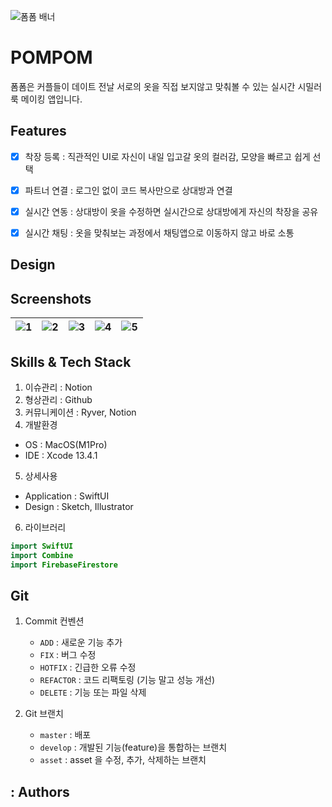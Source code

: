 ![폼폼 배너](https://user-images.githubusercontent.com/89325126/174489978-e420790d-22aa-4a73-9321-2413d4ddc27d.jpg)



# POMPOM

폼폼은 커플들이 데이트 전날 서로의 옷을 직접 보지않고 맞춰볼 수 있는 실시간 시밀러룩 메이킹 앱입니다.

## Features

- [x] 착장 등록 : 직관적인 UI로 자신이 내일 입고갈 옷의 컬러감, 모양을 빠르고 쉽게 선택
- [x] 파트너 연결 : 로그인 없이 코드 복사만으로 상대방과 연결
- [x] 실시간 연동 : 상대방이 옷을 수정하면 실시간으로 상대방에게 자신의 착장을 공유
- [x] 실시간 채팅 : 옷을 맞춰보는 과정에서 채팅앱으로 이동하지 않고 바로 소통


## Design




## Screenshots

|![1](https://user-images.githubusercontent.com/40821203/201463435-f30ab5a3-6fb2-4fe9-ac7f-33176d70998b.jpeg)|![2](https://user-images.githubusercontent.com/40821203/201463440-20de9727-8ae8-4be8-9483-5421a742bd29.jpeg)|![3](https://user-images.githubusercontent.com/40821203/201463448-a7683949-a651-47ba-ae35-b15f004e1f35.jpg)|![4](https://user-images.githubusercontent.com/40821203/201463453-87b3998d-f637-4303-b4cd-eab3f48d6681.jpg)|![5](https://user-images.githubusercontent.com/40821203/201463459-f338c596-68e3-4e36-855f-282cf6115a8d.jpg)|
|-|-|-|-|-|





## Skills & Tech Stack
1. 이슈관리 : Notion
2. 형상관리 : Github
3. 커뮤니케이션 : Ryver, Notion
4. 개발환경
- OS : MacOS(M1Pro)
- IDE : Xcode 13.4.1
5. 상세사용
- Application : SwiftUI
- Design : Sketch, Illustrator<br>
6. 라이브러리
```swift
import SwiftUI
import Combine
import FirebaseFirestore
```
## Git

1. Commit 컨벤션
    - `ADD` : 새로운 기능 추가
    - `FIX` : 버그 수정
    - `HOTFIX` : 긴급한 오류 수정
    - `REFACTOR` : 코드 리팩토링 (기능 말고 성능 개선)
    - `DELETE` : 기능 또는 파일 삭제
    

3. Git 브랜치
    - `master` : 배포
    - `develop` : 개발된 기능(feature)을 통합하는 브랜치
    - `asset` : asset 을 수정, 추가, 삭제하는 브랜치

## : Authors


